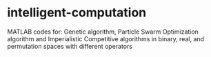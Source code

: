 # intelligent-computation
MATLAB codes for:
Genetic algorithm, Particle Swarm Optimization algorithm and Imperialistic Competitive algorithms
in binary, real, and permutation spaces 
with different operators 
